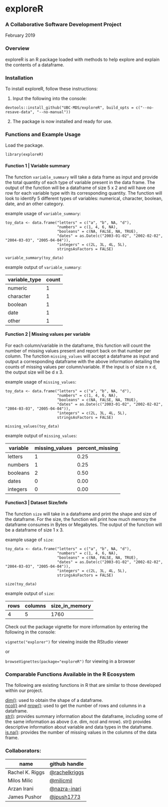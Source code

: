# exploreR

### A Collaborative Software Development Project

February 2019

### Overview

exploreR is an R package loaded with methods to help explore and explain the contents of a dataframe.

### Installation

To install exploreR, follow these instructions:

1. Input the following into the console:

  `devtools::install_github("UBC-MDS/exploreR", build_opts = c("--no-resave-data", "--no-manual"))`

2. The package is now installed and ready for use.


### Functions and Example Usage

Load the package.

```
library(exploreR)
```

#### Function 1 | Variable summary
The function `variable_summary` will take a data frame as input and provide the total quantity of each type of variable present in the data frame. The output of the function will be a dataframe of size 5 x 2 and will have one row for each variable type with its corresponding quantity. The function will look to identify 5 different types of variables: numerical, character, boolean, date, and an other category.

example usage of `variable_summary`:

```
toy_data <- data.frame("letters" = c("a", "b", NA, "d"),
                       "numbers" = c(1, 4, 6, NA),
                       "booleans" = c(NA, FALSE, NA, TRUE),
                       "dates" = as.Date(c("2003-01-02", "2002-02-02", "2004-03-03", "2005-04-04")),
                       "integers" = c(2L, 3L, 4L, 5L),
                       stringsAsFactors = FALSE)

variable_summary(toy_data)
```

example output of `variable_summary`:

| variable_type | count |
| ------------- | ----- |
| numeric       | 1     |
| character     | 1     |
| boolean       | 1     |
| date          | 1     |
| other         | 1     |

#### Function 2 | Missing values per variable
For each column/variable in the dataframe, this function will count the number of missing values present and report back on that number per column. The function `missing_values` will accept a dataframe as input and output a corresponding dataframe with the above information detailing the counts of missing values per column/variable. If the input is of size n x d, the output size will be d x 3.

example usage of `missing_values`:

```
toy_data <- data.frame("letters" = c("a", "b", NA, "d"),
                       "numbers" = c(1, 4, 6, NA),
                       "booleans" = c(NA, FALSE, NA, TRUE),
                       "dates" = as.Date(c("2003-01-02", "2002-02-02", "2004-03-03", "2005-04-04")),
                       "integers" = c(2L, 3L, 4L, 5L),
                       stringsAsFactors = FALSE)

missing_values(toy_data)
```

example output of `missing_values`:

| variable      | missing_values | percent_missing |
| ------------- | ----- | ------ |
| letters       | 1     | 0.25   |
| numbers       | 1     | 0.25   |
| booleans      | 2     | 0.50   |
| dates         | 0     | 0.00   |
| integers      | 0     | 0.00   |

#### Function3 | Dataset Size/Info
The function `size` will take in a dataframe and print the shape and size of the dataframe. For the size, the function will print how much memory the dataframe consumes in Bytes or Megabytes. The output of the function will be a dataframe of size 1 x 3.

example usage of `size`:

```
toy_data <- data.frame("letters" = c("a", "b", NA, "d"),
                       "numbers" = c(1, 4, 6, NA),
                       "booleans" = c(NA, FALSE, NA, TRUE),
                       "dates" = as.Date(c("2003-01-02", "2002-02-02", "2004-03-03", "2005-04-04")),
                       "integers" = c(2L, 3L, 4L, 5L),
                       stringsAsFactors = FALSE)

size(toy_data)
```

example output of `size`:

| rows  | columns | size_in_memory |
| ----- | ------- | -------------- |
| 4     | 5       | 1760           |

Check out the package vignette for more information by entering the following in the console:

`vignette("explorer")` for viewing inside the RStudio viewer

or

`browseVignettes(package="exploreR")` for viewing in a browser

### Comparable Functions Available in the R Ecosystem
The following are existing functions in R that are similar to those developed within our project.

 [dim()](https://www.rdocumentation.org/packages/base/versions/3.5.2/topics/dim): used to obtain the shape of a dataframe.   
[ncol()](https://www.rdocumentation.org/packages/base/versions/3.5.2/topics/nrow) and [nrow()](https://www.rdocumentation.org/packages/base/versions/3.5.2/topics/nrow): used to get the number of rows and columns in a dataframe.       
[str()](https://www.rdocumentation.org/packages/utils/versions/3.5.2/topics/str): provides summary information about the dataframe, including some of the same information as above (i.e. dim, ncol and nrow). str() provides descriptive information about variable and data types in the dataframe.   
[is.na()](https://www.statmethods.net/input/missingdata.html): provides the number of missing values in the columns of the data frame.

### Collaborators:

| name | github handle |
| ---- | ------ |
| Rachel K. Riggs | [@rachelkriggs](https://github.com/rachelkriggs) |
| Milos Milic     | [@milicmil](https://github.com/milicmil) |
| Arzan Irani     | [@nazra-inari](https://github.com/nazra-inari) |
| James Pushor    | [@jpush1773](https://github.com/jpush1773)
